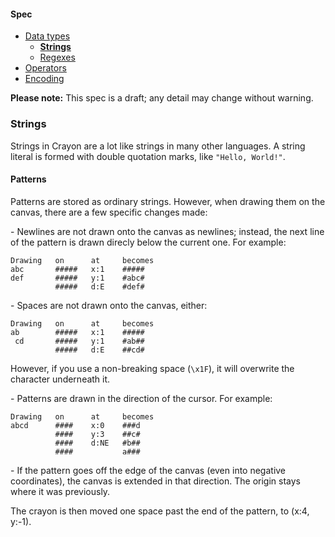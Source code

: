 #### Spec
- [Data types](https://github.com/ETHproductions/Crayon/blob/master/docs/Data%20types.md)
  - [**Strings**](https://github.com/ETHproductions/Crayon/blob/master/docs/Strings.md)
  - [Regexes](https://github.com/ETHproductions/Crayon/blob/master/docs/Regexes.md)
- [Operators](https://github.com/ETHproductions/Crayon/blob/master/docs/Operators.md)
- [Encoding](https://github.com/ETHproductions/Crayon/blob/master/docs/Encoding.md)

**Please note:** This spec is a draft; any detail may change without warning.

### Strings

Strings in Crayon are a lot like strings in many other languages. A string literal is formed with double quotation marks, like `"Hello, World!"`.

#### Patterns

Patterns are stored as ordinary strings. However, when drawing them on the canvas, there are a few specific changes made:

\- Newlines are not drawn onto the canvas as newlines; instead, the next line of the pattern is drawn direcly below the current one. For example:

    Drawing   on      at     becomes
    abc       #####   x:1    #####
    def       #####   y:1    #abc#
              #####   d:E    #def#
    
\- Spaces are not drawn onto the canvas, either:

    Drawing   on      at     becomes
    ab        #####   x:1    #####
     cd       #####   y:1    #ab##
              #####   d:E    ##cd#
    
However, if you use a non-breaking space (`\x1F`), it will overwrite the character underneath it.

\- Patterns are drawn in the direction of the cursor. For example:

    Drawing   on      at     becomes
    abcd      ####    x:0    ###d
              ####    y:3    ##c#
              ####    d:NE   #b##
              ####           a###

\- If the pattern goes off the edge of the canvas (even into negative coordinates), the canvas is extended in that direction. The origin stays where it was previously.

The crayon is then moved one space past the end of the pattern, to (x:4, y:-1).
